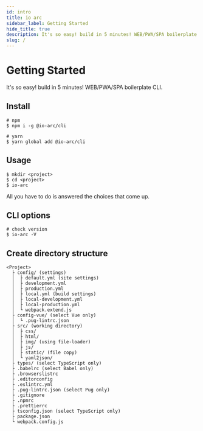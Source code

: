 ```yaml
---
id: intro
title: io arc
sidebar_label: Getting Started
hide_title: true
description: It's so easy! build in 5 minutes! WEB/PWA/SPA boilerplate CLI.
slug: /
---
```


# Getting Started

It's so easy! build in 5 minutes! WEB/PWA/SPA boilerplate CLI.

## Install

```shell
# npm
$ npm i -g @io-arc/cli

# yarn
$ yarn global add @io-arc/cli
```

## Usage

```shell
$ mkdir <project>
$ cd <project>
$ io-arc
```

All you have to do is answered the choices that come up.

## CLI options

```shell
# check version
$ io-arc -V
```

## Create directory structure

```text
<Project>
  ├ config/ (settings)
  │  ├ default.yml (site settings)
  │  ├ development.yml
  │  ├ production.yml
  │  ├ local.yml (build settings)
  │  ├ local-development.yml
  │  ├ local-production.yml
  │  └ webpack.extend.js
  ├ config-vue/ (select Vue only)
  │  └ .pug-lintrc.json
  ├ src/ (working directory)
  │  ├ css/
  │  ├ html/
  │  ├ img/ (using file-loader)
  │  ├ js/
  │  ├ static/ (file copy)
  │  └ yaml2json/
  ├ types/ (select TypeScript only)
  ├ .babelrc (select Babel only)
  ├ .browserslistrc
  ├ .editorconfig
  ├ .eslintrc.yml
  ├ .pug-lintrc.json (select Pug only)
  ├ .gitignore
  ├ .npmrc
  ├ .prettierrc
  ├ tsconfig.json (select TypeScript only)
  ├ package.json
  └ webpack.config.js
```
